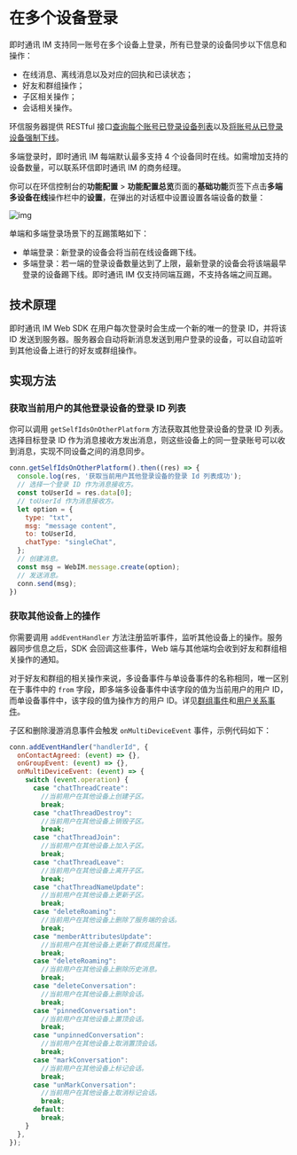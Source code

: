 # 在多个设备登录

<Toc />

即时通讯 IM 支持同一账号在多个设备上登录，所有已登录的设备同步以下信息和操作：

- 在线消息、离线消息以及对应的回执和已读状态；
- 好友和群组操作；
- 子区相关操作；
- 会话相关操作。

环信服务器提供 RESTful 接口[查询每个账号已登录设备列表](/document/server-side/account_system.html#获取指定账号的在线登录设备列表)以及[将账号从已登录设备强制下线](/document/server-side/account_system.html#强制用户下线)。

多端登录时，即时通讯 IM 每端默认最多支持 4 个设备同时在线。如需增加支持的设备数量，可以联系环信即时通讯 IM 的商务经理。

你可以在环信控制台的**功能配置** > **功能配置总览**页面的**基础功能**页签下点击**多端多设备在线**操作栏中的**设置**，在弹出的对话框中设置设置各端设备的数量：

![img](@static/images/common/multidevice_device_count.png)

单端和多端登录场景下的互踢策略如下：

- 单端登录：新登录的设备会将当前在线设备踢下线。 
- 多端登录：若一端的登录设备数量达到了上限，最新登录的设备会将该端最早登录的设备踢下线。即时通讯 IM 仅支持同端互踢，不支持各端之间互踢。

## 技术原理

即时通讯 IM Web SDK 在用户每次登录时会生成一个新的唯一的登录 ID，并将该 ID 发送到服务器。服务器会自动将新消息发送到用户登录的设备，可以自动监听到其他设备上进行的好友或群组操作。

## 实现方法

### 获取当前用户的其他登录设备的登录 ID 列表  

你可以调用 `getSelfIdsOnOtherPlatform` 方法获取其他登录设备的登录 ID 列表。选择目标登录 ID 作为消息接收方发出消息，则这些设备上的同一登录账号可以收到消息，实现不同设备之间的消息同步。

```javascript
conn.getSelfIdsOnOtherPlatform().then((res) => {
  console.log(res, '获取当前用户其他登录设备的登录 Id 列表成功');
  // 选择一个登录 ID 作为消息接收方。
  const toUserId = res.data[0];
  // toUserId 作为消息接收方。
  let option = {
    type: "txt",
    msg: "message content",
    to: toUserId,
    chatType: "singleChat",
  };
  // 创建消息。
  const msg = WebIM.message.create(option);
  // 发送消息。
  conn.send(msg);
})
```

### 获取其他设备上的操作

你需要调用 `addEventHandler` 方法注册监听事件，监听其他设备上的操作。服务器同步信息之后，SDK 会回调这些事件，Web 端与其他端均会收到好友和群组相关操作的通知。

对于好友和群组的相关操作来说，多设备事件与单设备事件的名称相同，唯一区别在于事件中的 `from` 字段，即多端多设备事件中该字段的值为当前用户的用户 ID，而单设备事件中，该字段的值为操作方的用户 ID。详见[群组事件](group_manage.html#监听群组事件)和[用户关系事件](user_relationship.html#添加好友)。

子区和删除漫游消息事件会触发 `onMultiDeviceEvent` 事件，示例代码如下：

```javascript
conn.addEventHandler("handlerId", {
  onContactAgreed: (event) => {},
  onGroupEvent: (event) => {},
  onMultiDeviceEvent: (event) => {
    switch (event.operation) {
      case "chatThreadCreate":
        //当前用户在其他设备上创建子区。
        break;
      case "chatThreadDestroy":
        //当前用户在其他设备上销毁子区。
        break;
      case "chatThreadJoin":
        //当前用户在其他设备上加入子区。
        break;
      case "chatThreadLeave":
        //当前用户在其他设备上离开子区。
        break;
      case "chatThreadNameUpdate":
        //当前用户在其他设备上更新子区。
        break;
      case "deleteRoaming":
        //当前用户在其他设备上删除了服务端的会话。
        break;
      case "memberAttributesUpdate":
        //当前用户在其他设备上更新了群成员属性。
        break;
      case "deleteRoaming":
        //当前用户在其他设备上删除历史消息。
        break;
      case "deleteConversation":
        //当前用户在其他设备上删除会话。
        break;
      case "pinnedConversation":
        //当前用户在其他设备上置顶会话。
        break;
      case "unpinnedConversation":
        //当前用户在其他设备上取消置顶会话。
        break;
      case "markConversation":
        //当前用户在其他设备上标记会话。
        break;
      case "unMarkConversation":
        //当前用户在其他设备上取消标记会话。
        break;  
      default:
        break;
    }
  },
});
```
